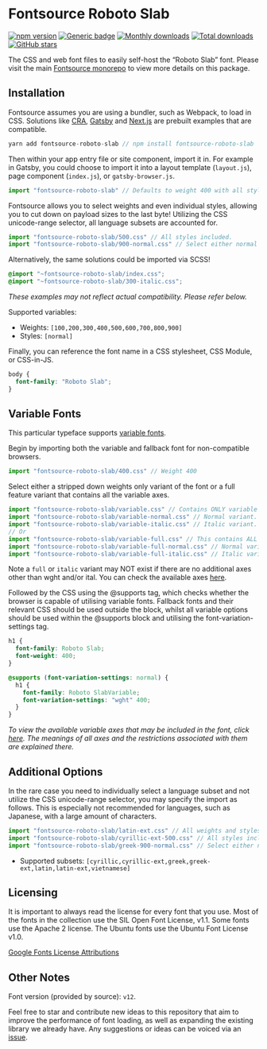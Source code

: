 # Fontsource Roboto Slab

[![npm version](https://badge.fury.io/js/fontsource-roboto-slab.svg)](https://www.npmjs.com/package/fontsource-roboto-slab) [![Generic badge](https://img.shields.io/badge/fontsource-passing-brightgreen)](https://github.com/fontsource/fontsource) [![Monthly downloads](https://badgen.net/npm/dm/fontsource-roboto-slab)](https://github.com/fontsource/fontsource) [![Total downloads](https://badgen.net/npm/dt/fontsource-roboto-slab)](https://github.com/fontsource/fontsource) [![GitHub stars](https://img.shields.io/github/stars/DecliningLotus/fontsource.svg?style=social&label=Star)](https://github.com/fontsource/fontsource/stargazers)

The CSS and web font files to easily self-host the “Roboto Slab” font. Please visit the main [Fontsource monorepo](https://github.com/fontsource/fontsource) to view more details on this package.

## Installation

Fontsource assumes you are using a bundler, such as Webpack, to load in CSS. Solutions like [CRA](https://create-react-app.dev/), [Gatsby](https://www.gatsbyjs.org/) and [Next.js](https://nextjs.org/) are prebuilt examples that are compatible.

```javascript
yarn add fontsource-roboto-slab // npm install fontsource-roboto-slab
```

Then within your app entry file or site component, import it in. For example in Gatsby, you could choose to import it into a layout template (`layout.js`), page component (`index.js`), or `gatsby-browser.js`.

```javascript
import "fontsource-roboto-slab" // Defaults to weight 400 with all styles included.
```

Fontsource allows you to select weights and even individual styles, allowing you to cut down on payload sizes to the last byte! Utilizing the CSS unicode-range selector, all language subsets are accounted for.

```javascript
import "fontsource-roboto-slab/500.css" // All styles included.
import "fontsource-roboto-slab/900-normal.css" // Select either normal or italic.
```

Alternatively, the same solutions could be imported via SCSS!

```scss
@import "~fontsource-roboto-slab/index.css";
@import "~fontsource-roboto-slab/300-italic.css";
```

_These examples may not reflect actual compatibility. Please refer below._

Supported variables:

- Weights: `[100,200,300,400,500,600,700,800,900]`
- Styles: `[normal]`

Finally, you can reference the font name in a CSS stylesheet, CSS Module, or CSS-in-JS.

```css
body {
  font-family: "Roboto Slab";
}
```

## Variable Fonts

This particular typeface supports [variable fonts](https://developer.mozilla.org/en-US/docs/Web/CSS/CSS_Fonts/Variable_Fonts_Guide).

Begin by importing both the variable and fallback font for non-compatible browsers.

```js
import "fontsource-roboto-slab/400.css" // Weight 400
```

Select either a stripped down weights only variant of the font or a full feature variant that contains all the variable axes.

```js
import "fontsource-roboto-slab/variable.css" // Contains ONLY variable weights and no other axes. Both normal and italic.
import "fontsource-roboto-slab/variable-normal.css" // Normal variant.
import "fontsource-roboto-slab/variable-italic.css" // Italic variant.
// Or
import "fontsource-roboto-slab/variable-full.css" // This contains ALL variable axes. Font files are larger. Both normal and italic.
import "fontsource-roboto-slab/variable-full-normal.css" // Normal variant.
import "fontsource-roboto-slab/variable-full-italic.css" // Italic variant.
```

Note a `full` or `italic` variant may NOT exist if there are no additional axes other than wght and/or ital. You can check the available axes [here](https://fonts.google.com/variablefonts).

Followed by the CSS using the @supports tag, which checks whether the browser is capable of utilising variable fonts. Fallback fonts and their relevant CSS should be used outside the block, whilst all variable options should be used within the @supports block and utilising the font-variation-settings tag.

```css
h1 {
  font-family: Roboto Slab;
  font-weight: 400;
}

@supports (font-variation-settings: normal) {
  h1 {
    font-family: Roboto SlabVariable;
    font-variation-settings: "wght" 400;
  }
}
```

_To view the available variable axes that may be included in the font, click [here](https://fonts.google.com/variablefonts). The meanings of all axes and the restrictions associated with them are explained there._

## Additional Options

In the rare case you need to individually select a language subset and not utilize the CSS unicode-range selector, you may specify the import as follows. This is especially not recommended for languages, such as Japanese, with a large amount of characters.

```javascript
import "fontsource-roboto-slab/latin-ext.css" // All weights and styles included.
import "fontsource-roboto-slab/cyrillic-ext-500.css" // All styles included.
import "fontsource-roboto-slab/greek-900-normal.css" // Select either normal or italic.
```

- Supported subsets: `[cyrillic,cyrillic-ext,greek,greek-ext,latin,latin-ext,vietnamese]`

## Licensing

It is important to always read the license for every font that you use.
Most of the fonts in the collection use the SIL Open Font License, v1.1. Some fonts use the Apache 2 license. The Ubuntu fonts use the Ubuntu Font License v1.0.

[Google Fonts License Attributions](https://fonts.google.com/attribution)

## Other Notes

Font version (provided by source): `v12`.

Feel free to star and contribute new ideas to this repository that aim to improve the performance of font loading, as well as expanding the existing library we already have. Any suggestions or ideas can be voiced via an [issue](https://github.com/fontsource/fontsource/issues).
